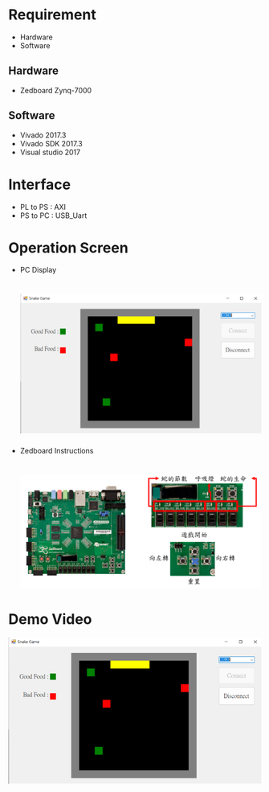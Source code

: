 # Requirement
  * Hardware
  * Software
## Hardware
  * Zedboard Zynq-7000
## Software
  * Vivado 2017.3
  * Vivado SDK 2017.3
  * Visual studio 2017
# Interface
  * PL to PS : AXI
  * PS to PC : USB_Uart
# Operation Screen
 * PC Display <h1>
![image](https://github.com/C107112158/system-chip-design/blob/main/Final%20Project/Picture/PC%E9%A1%AF%E7%A4%BA%E7%95%AB%E9%9D%A2.png)
 * Zedboard Instructions <h1>
![image](https://github.com/C107112158/system-chip-design/blob/main/Final%20Project/Picture/Zedboard%E6%93%8D%E4%BD%9C%E8%AA%AA%E6%98%8E.png)
 
 # Demo Video
 
[![IMAGE ALT TEXT](https://github.com/C107112158/system-chip-design/blob/main/Final%20Project/Picture/PC%E9%A1%AF%E7%A4%BA%E7%95%AB%E9%9D%A2.png)]([https://www.youtube.com/watch?v=GtlcOowVptU](https://youtu.be/Xn7lFodDros) "SOC Snake Game")
